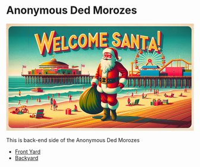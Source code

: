 # Anonymous Ded Morozes

![Welcome to Santa Monica](santa-monica.jpg)

This is back-end side of the Anonymous Ded Morozes

- [Front Yard](https://github.com/uglyunicorn-eh/santa-barbara)
- [Backyard](https://github.com/uglyunicorn-eh/santa-monica)
